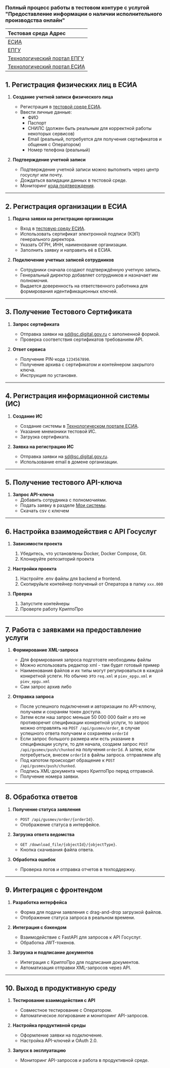 ### Полный процесс работы в тестовом контуре с услугой "Предоставление информации о наличии исполнительного производства онлайн"

| Тестовая среда Адрес |
| :- |
| [ЕСИА](https://esia-portal1.test.gosuslugi.ru/) |
| [ЕПГУ](https://svcdev-beta.test.gosuslugi.ru/) |
| [Технологический портал ЕПГУ](https://svcdev-partners.test.gosuslugi.ru/) |
| [Технологический портал ЕСИА](https://esia-portal1.test.gosuslugi.ru/console/tech/) |

## **1. Регистрация физических лиц в ЕСИА**

1. **Создание учетной записи физического лица**
   - Регистрация в [тестовой среде ЕСИА](https://esia-portal1.test.gosuslugi.ru/registration/).
   - Ввести личные данные:
     - ФИО
     - Паспорт
     - СНИЛС (должен быть реальным для корректной работы некоторых сервисов)
     - Email (реальный, потребуется для получения сертификатов и общения с Оператором)
     - Номер телефона (реальный)

2. **Подтверждение учетной записи**
   - Подтверждение учетной записи можно выполнить через центр госуслуг или почту.
   - Дождаться валидации данных в тестовой среде.
   - Мониторинг [кода подтверждения](https://esia-portal1.test.gosuslugi.ru/logs/postcodes/).

---

## **2. Регистрация организации в ЕСИА**

1. **Подача заявки на регистрацию организации**
   - Вход в [тестовую среду ЕСИА](https://esia-portal1.test.gosuslugi.ru/).
   - Использовать сертификат электронной подписи (КЭП) генерального директора.
   - Указать ОГРН, ИНН, наименование организации.
   - Заполнить заявку и направить её в ЕСИА.

2. **Подключение учетных записей сотрудников**
   - Сотрудники сначала создают подтверждённую учетную запись.
   - Генеральный директор добавляет сотрудников и назначает им полномочия.
   - Выдается доверенность на ответственного работника для формирования идентификационных ключей.

---

## **3. Получение Тестового Сертификата**

1. **Запрос сертификата**
   - Отправка заявки на [sd@sc.digital.gov.ru](mailto:sd@sc.digital.gov.ru) с заполненной формой.
   - Проверка соответствия сертификатов требованиям API.

2. **Ответ сервиса**
   - Получение PIN-кода `1234567890`.
   - Получение архива с сертификатом и контейнером закрытого ключа.
   - Инструкция по установке.

---

## **4. Регистрация информационной системы (ИС)**

1. **Создание ИС**
   - Создание системы в [Технологическом портале ЕСИА](https://esia-portal1.test.gosuslugi.ru/console/tech).
   - Указание мнемоники тестовой ИС.
   - Загрузка сертификата.

2. **Заявка на регистрацию ИС**
   - Отправка заявки на [sd@sc.digital.gov.ru](mailto:sd@sc.digital.gov.ru).
   - Использование email в домене организации.

---

## **5. Получение тестового API-ключа**

1. **Запрос API-ключа**
   - Добавить сотрудника с полномочиями.
   - Подать заявку в разделе [Мои системы](https://svcdev-partners.test.gosuslugi.ru/systems).
   - Скачать csv с ключем

---

## **6. Настройка взаимодействия с API Госуслуг**

1. **Зависимости проекта**
   1. Убедитесь, что установлены Docker, Docker Compose, Git.
   2. Клонируйте репозиторий проекта

2. **Настройки проекта**

   1. Настройте .env файлы для backend и frontend.
   2. Скопируйьте контейнер полученый от Оператора в папку `xxx.000`

3. **Прверка**
   1. Запустите контейнеры
   2. Проверте работу КриптоПро

---

## **7. Работа с заявками на предоставление услуги**

1. **Формирование XML-запроса**
   - Для формирования запроса подготовте необходимы файлы
   - Можно использовать редактор xml - там будет готовый пример
   - Наименования файлов и их типы могут регулироваться в каждой конкретной услеги. Но обычно это `req.xml` и `piev_epgu.xml` и `piev_epgu.xml`
   - Сам запрос архив либо  

2. **Отправка запроса**
   - После успешного подключения и авторизации по API-кллючу, получаем и сохраням токен доступа.
   - Затем если наш запрос меньше 50 000 000 байт и это не противоречит спецификации конкретной услуги, то запрос можно отправлять на `POST /api/gusmev/order`, в случае успешного ответа получаем и сохраняем `orderId`
   - Если запрос большого размера или есть указание в спецификации услуги, то для начала, создаем запрос `POST /api/gusmev/push/chunked` на получения  `orderId`. А затем, если потребуеться, внесем `orderId` в файлы запроса.   отправляем afq
   - Под капотом происходит обращение к `POST /api/gusmev/push/chunked`.
   - Подпись XML-документа через КриптоПро перед отправкой.
   - Получение номера заявки.

---

## **8. Обработка ответов**

1. **Получение статуса заявления**
   - `POST /api/gusmev/order/{orderId}`.
   - Отображение статуса в интерфейсе.

2. **Загрузка ответа ведомства**
   - `GET /download_file/{objectId}/{objectType}`.
   - Кнопка скачивания файла ответа.

3. **Обработка ошибок**
   - Проверка логов и отправка отчетов в техподдержку.

---

## **9. Интеграция с фронтендом**

1. **Разработка интерфейса**
   - Форма для подачи заявления с drag-and-drop загрузкой файлов.
   - Отображение статуса запроса в реальном времени.

2. **Интеграция с бэкендом**
   - Взаимодействие с FastAPI для запросов к API Госуслуг.
   - Обработка JWT-токенов.

3. **Загрузка и подписание документов**
   - Интеграция с КриптоПро для подписания документов.
   - Автоматизация отправки XML-запросов через API.

---

## **10. Выход в продуктивную среду**

1. **Тестирование взаимодействия с API**
   - Совместное тестирование с Оператором.
   - Автоматическое логирование и мониторинг API-запросов.

2. **Настройка продуктивной среды**
   - Оформление заявки на подключение.
   - Настройка API-ключей и OAuth 2.0.

3. **Запуск в эксплуатацию**
   - Мониторинг API-запросов и работа в продуктивной среде.

